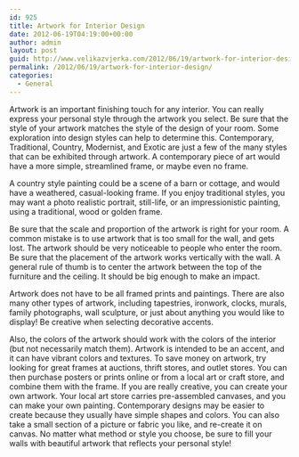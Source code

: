 ```yaml
---
id: 925
title: Artwork for Interior Design
date: 2012-06-19T04:19:00+00:00
author: admin
layout: post
guid: http://www.velikazvjerka.com/2012/06/19/artwork-for-interior-design/
permalink: /2012/06/19/artwork-for-interior-design/
categories:
  - General
---
```

Artwork is an important finishing touch for any interior. You can really express your personal style through the artwork you select. Be sure that the style of your artwork matches the style of the design of your room. Some exploration into design styles can help to determine this. Contemporary, Traditional, Country, Modernist, and Exotic are just a few of the many styles that can be exhibited through artwork. A contemporary piece of art would have a more simple, streamlined frame, or maybe even no frame. 

A country style painting could be a scene of a barn or cottage, and would have a weathered, casual-looking frame. If you enjoy traditional styles, you may want a photo realistic portrait, still-life, or an impressionistic painting, using a traditional, wood or golden frame.

Be sure that the scale and proportion of the artwork is right for your room. A common mistake is to use artwork that is too small for the wall, and gets lost. The artwork should be very noticeable to people who enter the room. Be sure that the placement of the artwork works vertically with the wall. A general rule of thumb is to center the artwork between the top of the furniture and the ceiling. It should be big enough to make an impact.

Artwork does not have to be all framed prints and paintings. There are also many other types of artwork, including tapestries, ironwork, clocks, murals, family photographs, wall sculpture, or just about anything you would like to display! Be creative when selecting decorative accents.
  
Also, the colors of the artwork should work with the colors of the interior (but not necessarily match them). Artwork is intended to be an accent, and it can have vibrant colors and textures. To save money on artwork, try looking for great frames at auctions, thrift stores, and outlet stores. You can then purchase posters or prints online or from a local art or craft store, and combine them with the frame. If you are really creative, you can create your own artwork. Your local art store carries pre-assembled canvases, and you can make your own painting. Contemporary designs may be easier to create because they usually have simple shapes and colors. You can also take a small section of a picture or fabric you like, and re-create it on canvas. No matter what method or style you choose, be sure to fill your walls with beautiful artwork that reflects your personal style!